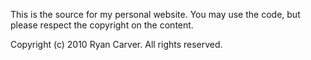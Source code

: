 This is the source for my personal website. You may use the code, but please
respect the copyright on the content.

Copyright (c) 2010 Ryan Carver. All rights reserved.
